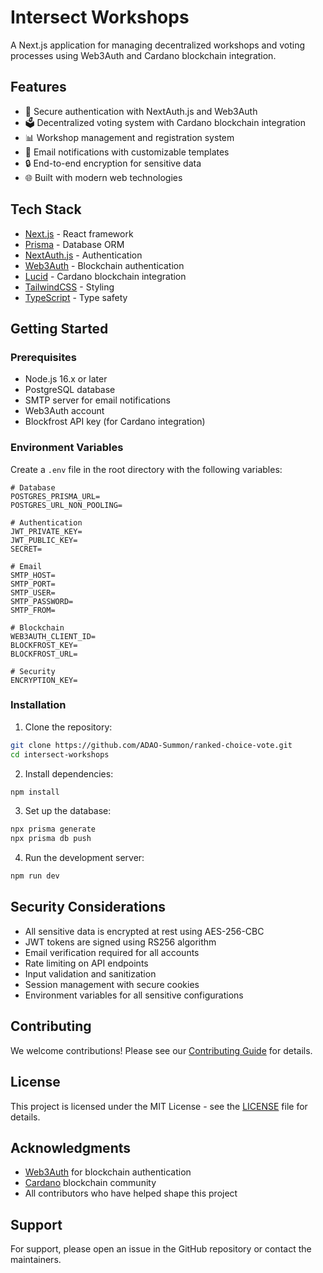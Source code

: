 # Intersect Workshops

A Next.js application for managing decentralized workshops and voting processes using Web3Auth and Cardano blockchain integration.

## Features

- 🔐 Secure authentication with NextAuth.js and Web3Auth
- 🗳️ Decentralized voting system with Cardano blockchain integration
- 📊 Workshop management and registration system
- 📧 Email notifications with customizable templates
- 🔒 End-to-end encryption for sensitive data
- 🌐 Built with modern web technologies

## Tech Stack

- [Next.js](https://nextjs.org/) - React framework
- [Prisma](https://www.prisma.io/) - Database ORM
- [NextAuth.js](https://next-auth.js.org/) - Authentication
- [Web3Auth](https://web3auth.io/) - Blockchain authentication
- [Lucid](https://lucid.spacebudz.io/) - Cardano blockchain integration
- [TailwindCSS](https://tailwindcss.com/) - Styling
- [TypeScript](https://www.typescriptlang.org/) - Type safety

## Getting Started

### Prerequisites

- Node.js 16.x or later
- PostgreSQL database
- SMTP server for email notifications
- Web3Auth account
- Blockfrost API key (for Cardano integration)

### Environment Variables

Create a `.env` file in the root directory with the following variables:

```env
# Database
POSTGRES_PRISMA_URL=
POSTGRES_URL_NON_POOLING=

# Authentication
JWT_PRIVATE_KEY=
JWT_PUBLIC_KEY=
SECRET=

# Email
SMTP_HOST=
SMTP_PORT=
SMTP_USER=
SMTP_PASSWORD=
SMTP_FROM=

# Blockchain
WEB3AUTH_CLIENT_ID=
BLOCKFROST_KEY=
BLOCKFROST_URL=

# Security
ENCRYPTION_KEY=
```

### Installation

1. Clone the repository:
```bash
git clone https://github.com/ADAO-Summon/ranked-choice-vote.git
cd intersect-workshops
```

2. Install dependencies:
```bash
npm install
```

3. Set up the database:
```bash
npx prisma generate
npx prisma db push
```

4. Run the development server:
```bash
npm run dev
```

## Security Considerations

- All sensitive data is encrypted at rest using AES-256-CBC
- JWT tokens are signed using RS256 algorithm
- Email verification required for all accounts
- Rate limiting on API endpoints
- Input validation and sanitization
- Session management with secure cookies
- Environment variables for all sensitive configurations

## Contributing

We welcome contributions! Please see our [Contributing Guide](CONTRIBUTING.md) for details.

## License

This project is licensed under the MIT License - see the [LICENSE](LICENSE) file for details.

## Acknowledgments

- [Web3Auth](https://web3auth.io/) for blockchain authentication
- [Cardano](https://cardano.org/) blockchain community
- All contributors who have helped shape this project

## Support

For support, please open an issue in the GitHub repository or contact the maintainers.
